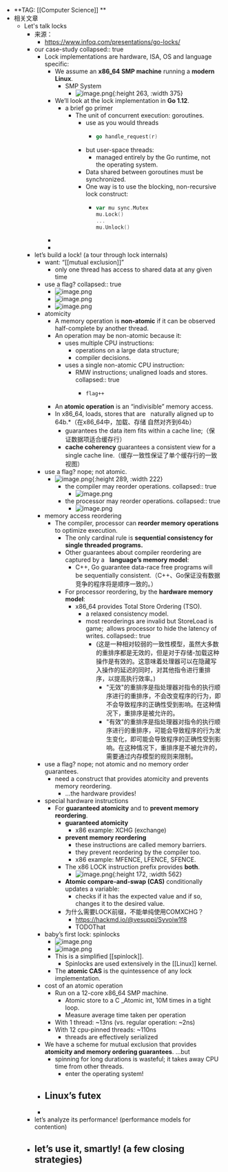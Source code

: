 - **TAG: [[Computer Science]] **
- 相关文章
	- Let's talk locks
		- 来源：
			- https://www.infoq.com/presentations/go-locks/
		- our case-study
		  collapsed:: true
			- Lock implementations are hardware, ISA, OS and language specific:
				- We assume an **x86_64 SMP machine** running a **modern Linux**.
					- SMP System
						- ![image.png](../assets/image_1683719235930_0.png){:height 263, :width 375}
				- We’ll look at the lock implementation in **Go 1.12**.
					- a brief go primer
						- The unit of concurrent execution: goroutines.
							- use as you would threads
								- ```go
								  go handle_request(r)
								  ```
							- but user-space threads:
								- managed entirely by the Go runtime, not the operating system.
							- Data shared between goroutines must be synchronized.
							- One way is to use the blocking, non-recursive lock construct:
								- ```go
								  var mu sync.Mutex
								  mu.Lock()
								  ...
								  mu.Unlock()
								  ```
				-
				-
		- let’s build a lock! (a tour through lock internals)
			- want: “[[mutual exclusion]]”
				- only one thread has access to shared data at any given time
			- use a flag?
			  collapsed:: true
				- ![image.png](../assets/image_1683720086369_0.png)
				- ![image.png](../assets/image_1683720101428_0.png)
				- ![image.png](../assets/image_1683720111922_0.png)
			- atomicity
				- A memory operation is **non-atomic** if it can be observed half-complete by another thread.
				- An operation may be non-atomic because it:
					- uses multiple CPU instructions:
						- operations on a large data structure;
						- compiler decisions.
					- uses a single non-atomic CPU instruction:
						- RMW instructions; unaligned loads and stores.
						  collapsed:: true
							- ```
							  flag++
							  ```
				- An **atomic operation** is an “indivisible” memory access.
				- In x86_64, loads, stores that are   naturally aligned up to 64b.*（在x86_64中，加载、存储 自然对齐到64b）
					- guarantees the data item fits within a cache line;（保证数据项适合缓存行）
					- **cache coherency** guarantees a consistent view for a single cache line.（缓存一致性保证了单个缓存行的一致视图）
			- use a flag? nope; not atomic.
				- ![image.png](../assets/image_1683720708455_0.png){:height 289, :width 222}
					- the compiler may reorder operations.
					  collapsed:: true
						- ![image.png](../assets/image_1683720721888_0.png)
					- the processor may reorder operations.
					  collapsed:: true
						- ![image.png](../assets/image_1683720755408_0.png)
			- memory access reordering
				- The compiler, processor can **reorder memory operations** to optimize execution.
					- The only cardinal rule is **sequential consistency for single threaded programs.**
					- Other guarantees about compiler reordering are captured by a   **language’s memory model**:
						- C++, Go guarantee data-race free programs will be sequentially consistent.（C++、Go保证没有数据竞争的程序将是顺序一致的。）
					- For processor reordering, by the **hardware memory model**:
						- x86_64 provides Total Store Ordering (TSO).
							- a relaxed consistency model.
							- most reorderings are invalid but StoreLoad is game;  allows processor to hide the latency of writes.
							  collapsed:: true
								- (这是一种相对较弱的一致性模型，虽然大多数的重排序都是无效的，但是对于存储-加载这种操作是有效的。这意味着处理器可以在隐藏写入操作的延迟的同时，对其他指令进行重排序，以提高执行效率。)
									- "无效"的重排序是指处理器对指令的执行顺序进行的重排序，不会改变程序的行为，即不会导致程序的正确性受到影响。在这种情况下，重排序是被允许的。
									- "有效"的重排序是指处理器对指令的执行顺序进行的重排序，可能会导致程序的行为发生变化，即可能会导致程序的正确性受到影响。在这种情况下，重排序是不被允许的，需要通过内存模型的规则来限制。
			- use a flag? nope; not atomic and no memory order guarantees.
				- need a construct that provides atomicity and prevents memory reordering.
					- ...the hardware provides!
			- special hardware instructions
				- For **guaranteed atomicity** and to **prevent memory reordering**.
					- **guaranteed atomicity**
						- x86 example: XCHG (exchange)
					- **prevent memory reordering**
						- these instructions are called memory barriers.
						- they prevent reordering by the compiler too.
						- x86 example: MFENCE, LFENCE, SFENCE.
					- The x86 LOCK instruction prefix provides **both**.
						- ![image.png](../assets/image_1683731526353_0.png){:height 172, :width 562}
					- **Atomic compare-and-swap (CAS)** conditionally updates a variable:
						- checks if it has the expected value and if so, changes it to the desired value.
					- 为什么需要LOCK前缀，不能单纯使用COMXCHG？
						- https://hackmd.io/@vesuppi/Syvoiw1f8
						- TODOThat
			- baby’s first lock: spinlocks
				- ![image.png](../assets/image_1683731637697_0.png)
				- ![image.png](../assets/image_1683731646267_0.png)
				- This is a simplified [[spinlock]].
					- Spinlocks are used extensively in
					  the [[Linux]] kernel.
				- The **atomic CAS** is the quintessence of any lock implementation.
			- cost of an atomic operation
				- Run on a 12-core x86_64 SMP machine.
					- Atomic store to a C _Atomic int, 10M times in a tight loop.
					- Measure average time taken per operation
				- With 1 thread: ~13ns (vs. regular operation: ~2ns)
				- With 12 cpu-pinned threads: ~110ns
					- threads are effectively serialized
			- We have a scheme for mutual exclusion that provides **atomicity and memory ordering guarantees**. ...but
				- spinning for long durations is wasteful; it takes away CPU time from other threads.
					- enter the operating system!
			- Linux’s futex
				-
			-
		- let’s analyze its performance! (performance models for contention)
		- let’s use it, smartly! (a few closing strategies)
			-